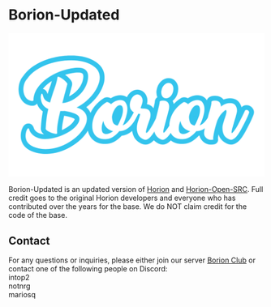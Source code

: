 # Borion-Updated

![GitHub](https://raw.githubusercontent.com/Borion-Updated/.github/master/banner.png)

Borion-Updated is an updated version of [Horion](https://github.com/horionclient/Horion) and [Horion-Open-SRC](https://github.com/NRGJobro/Horion-Open-SRC). Full credit goes to the original Horion developers and everyone who has contributed over the years for the base. We do NOT claim credit for the code of the base.

## Contact

For any questions or inquiries, please either join our server [Borion Club](https://discord.gg/SSPHJfpxEx) or contact one of the following people on Discord:  
intop2   
notnrg   
mariosq
